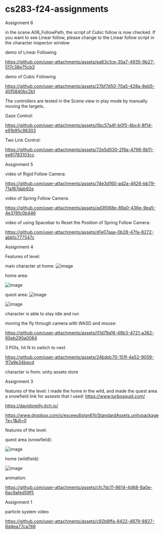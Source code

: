 # cs283-f24-assignments

Assignment 6


in the scene A06_FollowPath, the script of Cubic follow is now checked. If you want to see Linear follow, please change to the Linear follow script in the character inspector window

demo of Linear Following

https://github.com/user-attachments/assets/ea63c1ce-35a7-4935-9b27-517c38e75cb3




demo of Cubic Following

https://github.com/user-attachments/assets/27bf7d50-70a5-428a-8eb5-40f5840bc2b1




The controllers are tested in the Scene view in play mode by manually moving the targets.

Gaze Control:

https://github.com/user-attachments/assets/0bc57a4f-b0f5-4bc4-8f14-e91b95c98303





Two Link Control:

https://github.com/user-attachments/assets/72e5d030-2f8a-4798-8b11-ee81783103cc











Assginment 5

video of Rigid Follow Camera:

https://github.com/user-attachments/assets/74e3d160-ad2a-4626-bb79-71a167dab92e


video of Spring Follow Camera:

https://github.com/user-attachments/assets/ad3f068e-89a0-436e-9ea5-4e376fc0b446


video of using Spacebar to Reset the Position of Spring Follow Camera:

https://github.com/user-attachments/assets/d1e07aaa-0b28-47fa-8272-abb1c777547c



Assignment 4

Features of level:

main character at home:
![image](https://github.com/user-attachments/assets/55a2b8ad-dfa4-4626-91ec-24c8e6eb2da0)

home area:

![image](https://github.com/user-attachments/assets/a0b6012f-5cea-4ffd-9b79-706b32c60633)

quest area:
![image](https://github.com/user-attachments/assets/055fc46e-0327-402e-b611-69caa0bfb9ef)

![image](https://github.com/user-attachments/assets/ec4d0817-ac45-4ac5-bc2c-feda1b1078c7)

character is able to stay idle and run

moving the fly through camera with WASD and mouse:

https://github.com/user-attachments/assets/01d79a16-48b3-4721-a362-90eb290a0084



3 POIs, hit N to swtich to next

https://github.com/user-attachments/assets/24bddc70-151f-4e52-9059-1f7a9e34becd



character is from: unity assets store


Assignment 3

features of the level:
I made the home in the wild, and made the quest area a snowfield
link for assests that I used:
https://www.turbosquid.com/

https://davidoreilly.itch.io/

https://www.dropbox.com/s/esceeu6slgn61lj/StandardAssets.unitypackage?e=1&dl=0


features of the level:

quest area (snowfield):

![image](https://github.com/user-attachments/assets/ba8a10ba-3a1f-47d1-9ecb-f415a55cf056)




home (wildfield):

![image](https://github.com/user-attachments/assets/2f4d5652-0da5-460e-a833-c2033111ccf4)


animation:


https://github.com/user-attachments/assets/cfc7dc11-8614-4d68-8a0e-6ac9afed59f5





Assignment 1

particle system video


https://github.com/user-attachments/assets/c92b8ffa-8422-4879-8827-8d4ea77ca788




